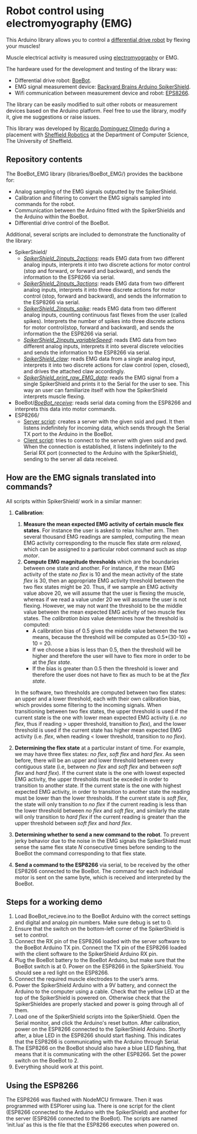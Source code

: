 # Robot control using electromyography (EMG)

This Arduino library allows you to control a [differential drive robot](https://groups.csail.mit.edu/drl/courses/cs54-2001s/diffdrive.html) by flexing your muscles! 

Muscle electrical activity is measured using [electromyography](https://en.wikipedia.org/wiki/Electromyography) or EMG.

The hardware used for the development and testing of the library was:
 * Differential drive robot: [BoeBot](https://www.parallax.com/product/boe-bot-robot).
 * EMG signal measurement device: [Backyard Brains Arduino SpikerShield](https://backyardbrains.com/products/muscleSpikerShield).
 * Wifi communication between measurement device and robot: [EPS8266](https://en.wikipedia.org/wiki/ESP8266).

The library can be easily modified to suit other robots or measurement devices based on the Arduino platform. Feel free to use the library, modify it, give me suggestions or raise issues.

This library was developed by [Ricardo Dominguez Olmedo](https://github.com/RicardoDominguez) during a placement with [Sheffield Robotics](http://www.sheffieldrobotics.ac.uk/) at the Department of Computer Science, The University of Sheffield.

## Repository contents

The BoeBot_EMG library (libraries/BoeBot_EMG/) provides the backbone for:
 * Analog sampling of the EMG signals outputted by the SpikerShield.
 * Calibration and filtering to convert the EMG signals sampled into commands for the robot.
 * Communication between the Arduino fitted with the SpikerShields and the Arduino within the BoeBot.
 * Differential drive control of the BoeBot.

Additional, several scripts are included to demonstrate the functionality of the library:
 * SpikerShield/
   * [*SpikerShield_2inputs_2actions*](/scripts/SpikerShield/SpikerShield_2inputs_2actions/SpikerShield_2inputs_2actions.ino): reads EMG data from two different analog inputs, interprets it into two discrete actions for motor control (stop and forward, or forward and backward), and sends the information to the ESP8266 via serial.
   * [*SpikerShield_2inputs_3actions*](/scripts/SpikerShield/SpikerShield_2inputs_3actions/SpikerShield_2inputs_3actions.ino): reads EMG data from two different analog inputs, interprets it into three discrete actions for motor control (stop, forward and backward), and sends the information to the ESP8266 via serial.
   * [*SpikerShield_2inputs_spike*](/scripts/SpikerShield/SpikerShield_2inputs_spikes/SpikerShield_2inputs_spikes.ino): reads EMG data from two different analog inputs, counting continuous fast flexes from the user (called spikes). Interprets the number of spikes into three discrete actions for motor control(stop, forward and backward), and sends the information the the ESP8266 via serial.
   * [*SpikerShield_2inputs_variableSpeed*](/scripts/SpikerShield/SpikerShield_2inputs_variableSpeed/SpikerShield_2inputs_variableSpeed.ino): reads EMG data from two different analog inputs, interprets it into several discrete velocities and sends the information to the ESP8266 via serial.
   * [*SpikerShield_claw*](/scripts/SpikerShield/SpikerShield_claw/SpikerShield_claw.ino): reads EMG data from a single analog input, interprets it into two discrete actions for claw control (open, closed), and drives the attached claw accordingly.
   * [*SpikerShield_print_raw_EMG_data*](/scripts/SpikerShield/SpikerShield_print_raw_EMG_data/print_raw_EMG_data.ino): reads the EMG signal from a single SpikerShield and prints it to the Serial for the user to see. This way an user can familiarize itself with how the SpikerShield interprets muscle flexing.
  * BoeBot/[*BoeBot_receive*](/scripts/BoeBot/BoeBot_receive/BoeBot_receive.ino): reads serial data coming from the ESP8266 and interprets this data into motor commands.
 * ESP8266/
   * [Server script](/scripts/ESP8266/ESP8266_server/init.lua): creates a server with the given ssid and pwd. It then listens indefinitely for incoming data, which sends through the Serial TX port to the Arduino in the BoeBot.
   * [Client script](/scripts/ESP8266/ESP8266_client/init.lua): tries to connect to the server with given ssid and pwd. When the connection is established, it listens indefinitely to the Serial RX port (connected to the Arduino with the SpikerShield), sending to the server all data received.

## How are the EMG signals translated into commands?

All scripts within SpikerShield/ work in a similar manner:
1. **Calibration**:
   1. **Measure the mean expected EMG activity of certain muscle flex states**. For instance the user is asked to relax his/her arm. Then several thousand EMG readings are sampled, computing the mean EMG activity corresponding to the muscle flex state *arm relaxed*, which can be assigned to a particular robot command such as *stop motor*.
   2. **Compute EMG magnitude thresholds** which are the boundaries between one state and another. For instance, if the mean EMG activity of the state *no flex* is 10 and the mean activity of the state *flex* is 30, then an appropriate EMG activity threshold between the two flex states might be 20. Thus, if we sample an EMG activity value above 20, we will assume that the user is flexing the muscle, whereas if we read a value under 20 we will assume the user is not flexing. However, we may not want the threshold to be the middle value between the mean expected EMG activity of two muscle flex states. The *calibration bias* value determines how the threshold is computed:
      * A calibration bias of 0.5 gives the middle value between the two means, because the threshold will be computed as 0.5\*(30-10) + 10 = 20. 
      * If we choose a bias is less than 0.5, then the threshold will be higher and therefore the user will have to flex more in order to be at the *flex state*. 
      * If the bias is greater than 0.5 then the threshold is lower and therefore the user does not have to flex as much to be at the *flex state*. 
 
   In the software, two thresholds are computed between two flex states: an upper and a lower threshold, each with their own calibration bias, which provides some filtering to the incoming signals. When transitioning between two flex states, the upper threshold is used if the current state is the one with lower mean expected EMG activity (i.e. *no flex*, thus if reading > upper threshold, transition to *flex*), and the lower threshold is used if the current state has higher mean expected EMG activity (i.e. *flex*, when reading < lower threshold, transition to *no flex*).
2. **Determining the flex state** at a particular instant of time. For example, we may have three flex states: *no flex*, *soft flex* and *hard flex*. As seen before, there will be an upper and lower threshold between every contiguous state (i.e, between *no flex* and *soft flex* and between *soft flex* and *hard flex*). If the current state is the one with lowest expected EMG activity, the upper thresholds must be exceded in order to transition to another state. If the current state is the one with highest expected EMG activity, in order to transition to another state the reading must be lower than the lower thresholds. If the current state is *soft flex*, the state will only transition to *no flex* if the current reading is less than the lower threshold between *no flex* and *soft flex*, and similarly the state will only transition to *hard flex* if the current reading is greater than the upper threshold between *soft flex* and *hard flex*.
3. **Determining whether to send a new command to the robot**. To prevent jerky behavior due to the noise in the EMG signals the SpikerShield must sense the same flex state *N* consecutive times before sending to the BoeBot the command corresponding to that flex state.
4. **Send a command to the ESP8266** via serial, to be received by the other ESP8266 connected to the BoeBot. The command for each individual motor is sent on the same byte, which is received and interpreted by the BoeBot.

## Steps for a working demo
1. Load BoeBot_recieve.ino to the BoeBot Arduino with the correct settings and digital and analog pin numbers. Make sure debug is set to 0.
4. Ensure that the switch on the bottom-left corner of the SpikerShield is set to *control*.
3. Connect the RX pin of the ESP8266 loaded with the server software to the BoeBot Arduino TX pin. Connect the TX pin of the ESP8266 loaded with the client software to the SpikerShield Arduino RX pin.
5. Plug the BoeBot battery to the BoeBot Arduino, but make sure that the BoeBot switch is at 0. Power on the ESP8266 in the SpikerShield. You should see a red light on the ESP8266.
1. Connect the required muscle electrodes to the user’s arms.
2. Power the SpikerShield Arduino with a 9V battery, and connect the Arduino to the computer using a cable. Check that the yellow LED at the top of the SpikerShield is powered on. Otherwise check that the SpikerShieldes are properly stacked and power is going through all of them.
3. Load one of the SpikerShield scripts into the SpikerShield. Open the Serial monitor, and click the Arduino's reset button. After calibration, power on the ESP8266 connected to the SpikerShield Arduino. Shortly after, a blue LED in the ESP8266 should start flashing. This indicates that the ESP8266 is communicating with the Arduino through Serial.
4. The ESP8266 on the BoeBot should also have a blue LED flashing, that means that it is communicating with the other ESP8266. Set the power switch on the BoeBot to 2.
5. Everything should work at this point.

## Using the ESP8266

The ESP8266 was flashed with NodeMCU firmware. Then it was programmed with ESPlorer using lua. There is one script for the client (ESP8266 connected to the Arduino with the SpikerShield) and another for the server (ESP8266 connected to the BoeBot). The scripts are named ‘init.lua’ as this is the file that the ESP8266 executes when powered on.
